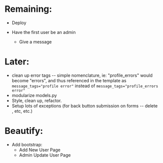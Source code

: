 # Remaining:
+ Deploy

+ Have the first user be an admin
    + Give a message

# Later:
+ clean up error tags -- simple nomenclature, ie: "profile_errors" would become "errors", and thus referenced in the template as `message_tags="profile error"` instead of `message_tags="profile_errors error"`
+ modularize models.py
+ Style, clean up, refactor.
+ Setup lots of exceptions (for back button submission on forms -- delete , etc, etc.)

# Beautify:
+ Add bootstrap:
    - Add New User Page
    - Admin Update User Page
